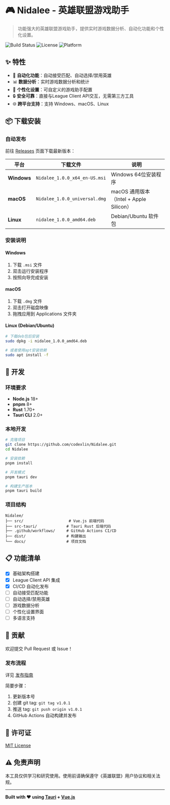 # 🎮 Nidalee - 英雄联盟游戏助手

> 功能强大的英雄联盟游戏助手，提供实时游戏数据分析、自动化功能和个性化设置。

![Build Status](https://github.com/codexlin/Nidalee/workflows/Release/badge.svg)
![License](https://img.shields.io/badge/license-MIT-blue.svg)
![Platform](https://img.shields.io/badge/platform-Windows%20%7C%20macOS%20%7C%20Linux-lightgrey.svg)

## ✨ 特性

- 🤖 **自动化功能**：自动接受匹配、自动选择/禁用英雄
- 📊 **数据分析**：实时游戏数据分析和统计
- 🎯 **个性化设置**：可自定义的游戏助手配置
- 🔒 **安全可靠**：直接与League Client API交互，无需第三方工具
- 🌐 **跨平台支持**：支持 Windows、macOS、Linux

## 📦 下载安装

### 自动发布

前往 [Releases](../../releases) 页面下载最新版本：

| 平台 | 下载文件 | 说明 |
|------|----------|------|
| **Windows** | `Nidalee_1.0.0_x64_en-US.msi` | Windows 64位安装程序 |
| **macOS** | `Nidalee_1.0.0_universal.dmg` | macOS 通用版本（Intel + Apple Silicon） |
| **Linux** | `nidalee_1.0.0_amd64.deb` | Debian/Ubuntu 软件包 |

### 安装说明

#### Windows
1. 下载 `.msi` 文件
2. 双击运行安装程序
3. 按照向导完成安装

#### macOS
1. 下载 `.dmg` 文件
2. 双击打开磁盘映像
3. 拖拽应用到 Applications 文件夹

#### Linux (Debian/Ubuntu)
```bash
# 下载deb包后安装
sudo dpkg -i nidalee_1.0.0_amd64.deb

# 或者使用apt安装依赖
sudo apt install -f
```

## 🚀 开发

### 环境要求

- **Node.js** 18+ 
- **pnpm** 8+
- **Rust** 1.70+
- **Tauri CLI** 2.0+

### 本地开发

```bash
# 克隆项目
git clone https://github.com/codexlin/Nidalee.git
cd Nidalee

# 安装依赖
pnpm install

# 开发模式
pnpm tauri dev

# 构建生产版本
pnpm tauri build
```

### 项目结构

```
Nidalee/
├── src/                    # Vue.js 前端代码
├── src-tauri/             # Tauri Rust 后端代码
├── .github/workflows/     # GitHub Actions CI/CD
├── dist/                  # 构建输出
└── docs/                  # 项目文档
```

## 📋 功能清单

- [x] 基础架构搭建
- [x] League Client API 集成
- [x] CI/CD 自动化发布
- [ ] 自动接受匹配功能
- [ ] 自动选择/禁用英雄
- [ ] 游戏数据分析
- [ ] 个性化设置界面
- [ ] 多语言支持

## 🤝 贡献

欢迎提交 Pull Request 或 Issue！

### 发布流程

详见 [发布指南](RELEASE.md)

简要步骤：
1. 更新版本号
2. 创建 git tag: `git tag v1.0.1`
3. 推送 tag: `git push origin v1.0.1`
4. GitHub Actions 自动构建并发布

## 📄 许可证

[MIT License](LICENSE)

## ⚠️ 免责声明

本工具仅供学习和研究使用。使用前请确保遵守《英雄联盟》用户协议和相关法规。

---

**Built with ❤️ using [Tauri](https://tauri.app/) + [Vue.js](https://vuejs.org/)**
